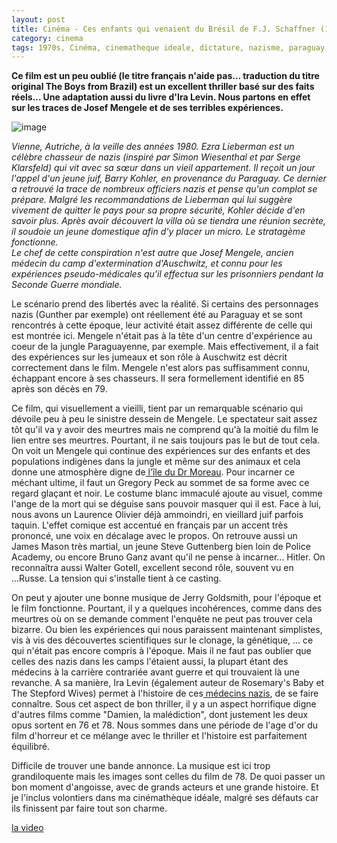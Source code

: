 ```yaml
---
layout: post
title: Cinéma - Ces enfants qui venaient du Brésil de F.J. Schaffner (1978)
category: cinema
tags: 1970s, Cinéma, cinematheque ideale, dictature, nazisme, paraguay, thriller
---
```

**Ce film est un peu oublié (le titre français n'aide pas... traduction du titre original The Boys from Brazil) est un excellent thriller basé sur des faits réels... Une adaptation aussi du livre d'Ira Levin. Nous partons en effet sur les traces de Josef Mengele et de ses terribles expériences.**

![image](https://cheziceman.files.wordpress.com/2019/05/boysfrombrazil.jpg)

*Vienne, Autriche, à la veille des années 1980. Ezra Lieberman est un célèbre chasseur de nazis (inspiré par Simon Wiesenthal et par Serge Klarsfeld) qui vit avec sa sœur dans un vieil appartement. Il reçoit un jour l'appel d'un jeune juif, Barry Kohler, en provenance du Paraguay. Ce dernier a retrouvé la trace de nombreux officiers nazis et pense qu'un complot se prépare. Malgré les recommandations de Lieberman qui lui suggère vivement de quitter le pays pour sa propre sécurité, Kohler décide d'en savoir plus. Après avoir découvert la villa où se tiendra une réunion secrète, il soudoie un jeune domestique afin d'y placer un micro. Le stratagème fonctionne.<br> Le chef de cette conspiration n'est autre que Josef Mengele, ancien médecin du camp d'extermination d'Auschwitz, et connu pour les expériences pseudo-médicales qu'il effectua sur les prisonniers pendant la Seconde Guerre mondiale.*

Le scénario prend des libertés avec la réalité. Si certains des personnages nazis (Gunther par exemple) ont réellement été au Paraguay et se sont rencontrés à cette époque, leur activité était assez différente de celle qui est montrée ici. Mengele n'était pas à la tête d'un centre d'expérience au coeur de la jungle Paraguayenne, par exemple. Mais effectivement, il a fait des expériences sur les jumeaux et son rôle à Auschwitz est décrit correctement dans le film. Mengele n'est alors pas suffisamment connu, échappant encore à ses chasseurs. Il sera formellement identifié en 85 après son décès en 79. 

Ce film, qui visuellement a vieilli, tient par un remarquable scénario qui dévoile peu à peu le sinistre dessein de Mengele. Le spectateur sait assez tôt qu'il va y avoir des meurtres mais ne comprend qu'à la moitié du film le lien entre ses meurtres. Pourtant, il ne sais toujours pas le but de tout cela. On voit un Mengele qui continue des expériences sur des enfants et des populations indigènes dans la jungle et même sur des animaux et cela donne une atmosphère digne de<a href="https://fr.wikipedia.org/wiki/L'Île_du_docteur_Moreau"> l'île du Dr Moreau</a>. Pour incarner ce méchant ultime, il faut un Gregory Peck au sommet de sa forme avec ce regard glaçant et noir. Le costume blanc immaculé ajoute au visuel, comme l'ange de la mort qui se déguise sans pouvoir masquer qui il est. Face à lui, nous avons un Laurence Olivier déjà ammoindri, en vieillard juif parfois taquin. L'effet comique est accentué en français par un accent très prononcé, une voix en décalage avec le propos. On retrouve aussi un James Mason très martial, un jeune Steve Guttenberg bien loin de Police Academy, ou encore Bruno Ganz avant qu'il ne pense à incarner... Hitler. On reconnaîtra aussi Walter Gotell, excellent second rôle, souvent vu en ...Russe. La tension qui s'installe tient à ce casting.

On peut y ajouter une bonne musique de Jerry Goldsmith, pour l'époque et le film fonctionne. Pourtant, il y a quelques incohérences, comme dans des meurtres où on se demande comment l'enquête ne peut pas trouver cela bizarre. Ou bien les expériences qui nous paraissent maintenant simplistes, vis à vis des découvertes scientifiques sur le clonage, la génétique, ... ce qui n'était pas encore compris à l'époque. Mais il ne faut pas oublier que celles des nazis dans les camps l'étaient aussi, la plupart étant des médecins à la carrière contrariée avant guerre et qui trouvaient là une revanche. A sa manière, Ira Levin (également auteur de Rosemary's Baby et The Stepford Wives) permet à l'histoire de ces<a href="https://cheziceman.wordpress.com/2019/02/12/litterature-hippocrate-aux-enfers-de-michel-cymes-2016/"> médecins nazis</a>, de se faire connaître. Sous cet aspect de bon thriller, il y a un aspect horrifique digne d'autres films comme "Damien, la malédiction", dont justement les deux opus sortent en 76 et 78. Nous sommes dans une période de l'age d'or du film d'horreur et ce mélange avec le thriller et l'histoire est parfaitement équilibré.

Difficile de trouver une bande annonce. La musique est ici trop grandiloquente mais les images sont celles du film de 78. De quoi passer un bon moment d'angoisse, avec de grands acteurs et une grande histoire. Et je l'inclus volontiers dans ma cinémathèque idéale, malgré ses défauts car ils finissent par faire tout son charme.

[la video](https://www.youtube.com/watch?v=99ptdenuiX0)


